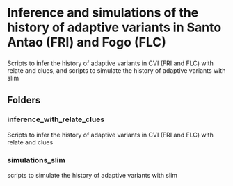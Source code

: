 ###
#	Inference and simulations of the history of adaptive variants in Santo Antao (FRI) and Fogo (FLC)
###

Scripts to infer the history of adaptive variants in CVI (FRI and FLC) with relate and clues, and scripts to simulate the history of adaptive variants with slim

###

## Folders

### inference_with_relate_clues

Scripts to infer the history of adaptive variants in CVI (FRI and FLC) with relate and clues

### simulations_slim

scripts to simulate the history of adaptive variants with slim


